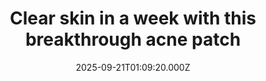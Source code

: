 ---
title: "Clear skin in a week with this breakthrough acne patch"
date: 2025-09-21T01:09:20.000Z
category: Health
externalLink: "https://www.sciencedaily.com/releases/2025/09/250919085250.htm"
image: ""
excerpt: "Researchers have created a two-stage acne patch with tiny arrowhead-shaped spikes that deliver healing compounds directly under the skin. Trials showed pimples vanished in seven days, and the technology may expand to treat other conditions.…"
---